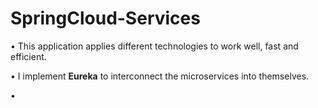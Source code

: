 # SpringCloud-Services

• This application applies different technologies to work well, fast and efficient.

• I implement **Eureka** to interconnect the microservices into themselves.

• 


